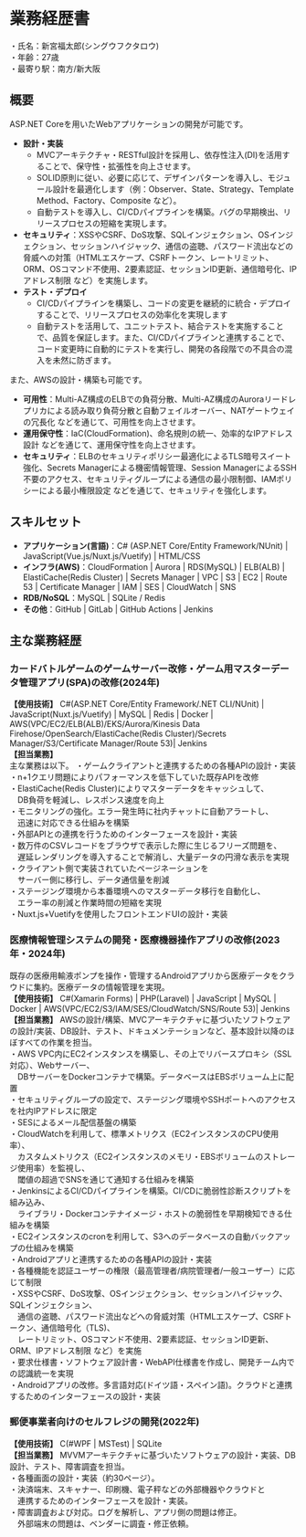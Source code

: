 # 業務経歴書
・氏名：新宮福太郎(シングウフクタロウ)  
・年齢：27歳  
・最寄り駅：南方/新大阪
## 概要
ASP.NET Coreを用いたWebアプリケーションの開発が可能です。
- **設計・実装**
  - MVCアーキテクチャ・RESTful設計を採用し、依存性注入(DI)を活用することで、保守性・拡張性を向上させます。
  - SOLID原則に従い、必要に応じて、デザインパターンを導入し、モジュール設計を最適化します（例：Observer、State、Strategy、Template Method、Factory、Composite など）。
  - 自動テストを導入し、CI/CDパイプラインを構築。バグの早期検出、リリースプロセスの短縮を実現します。
- **セキュリティ**：XSSやCSRF、DoS攻撃、SQLインジェクション、OSインジェクション、セッションハイジャック、通信の盗聴、パスワード流出などの脅威への対策（HTMLエスケープ、CSRFトークン、レートリミット、ORM、OSコマンド不使用、2要素認証、セッションID更新、通信暗号化、IPアドレス制限 など）を実施します。
- **テスト・デプロイ**
  - CI/CDパイプラインを構築し、コードの変更を継続的に統合・デプロイすることで、リリースプロセスの効率化を実現します
  - 自動テストを活用して、ユニットテスト、結合テストを実施することで、品質を保証します。また、CI/CDパイプラインと連携することで、コード変更時に自動的にテストを実行し、開発の各段階での不具合の混入を未然に防ぎます。


また、AWSの設計・構築も可能です。
- **可用性**：Multi-AZ構成のELBでの負荷分散、Multi-AZ構成のAuroraリードレプリカによる読み取り負荷分散と自動フェイルオーバー、NATゲートウェイの冗長化 などを通じて、可用性を向上させます。
- **運用保守性**：IaC(CloudFormation)、命名規則の統一、効率的なIPアドレス設計 などを通じて、運用保守性を向上させます。
- **セキュリティ**：ELBのセキュリティポリシー最適化によるTLS暗号スイート強化、Secrets Managerによる機密情報管理、Session ManagerによるSSH不要のアクセス、セキュリティグループによる通信の最小限制御、IAMポリシーによる最小権限設定 などを通じて、セキュリティを強化します。

## スキルセット
- **アプリケーション(言語)**：C# (ASP.NET Core/Entity Framework/NUnit) | JavaScript(Vue.js/Nuxt.js/Vuetify) | HTML/CSS
- **インフラ(AWS)**：CloudFormation | Aurora | RDS(MySQL) | ELB(ALB) | ElastiCache(Redis Cluster) | Secrets Manager | VPC | S3 | EC2 | Route 53 | Certificate Manager | IAM | SES | CloudWatch | SNS
- **RDB/NoSQL**：MySQL | SQLite / Redis
- **その他**：GitHub | GitLab | GitHub Actions | Jenkins

## 主な業務経歴
### カードバトルゲームのゲームサーバー改修・ゲーム用マスターデータ管理アプリ(SPA)の改修(2024年)
**【使用技術】** C#(ASP.NET Core/Entity Framework/.NET CLI/NUnit) | JavaScript(Nuxt.js/Vuetify) | MySQL | Redis | Docker | AWS(VPC/EC2/ELB(ALB)/EKS/Aurora/Kinesis Data Firehose/OpenSearch/ElastiCache(Redis Cluster)/Secrets Manager/S3/Certificate Manager/Route 53)| Jenkins  
**【担当業務】**  
主な業務は以下。
・ゲームクライアントと連携するための各種APIの設計・実装  
・n+1クエリ問題によりパフォーマンスを低下していた既存APIを改修  
・ElastiCache(Redis Cluster)によりマスターデータをキャッシュして、  
　DB負荷を軽減し、レスポンス速度を向上  
・モニタリングの強化。エラー発生時に社内チャットに自動アラートし、  
　迅速に対応できる仕組みを構築  
・外部APIとの連携を行うためのインターフェースを設計・実装  
・数万件のCSVレコードをブラウザで表示した際に生じるフリーズ問題を、  
　遅延レンダリングを導入することで解消し、大量データの円滑な表示を実現  
・クライアント側で実装されていたページネーションを  
　サーバー側に移行し、データ通信量を削減  
・ステージング環境から本番環境へのマスターデータ移行を自動化し、  
　エラー率の削減と作業時間の短縮を実現  
・Nuxt.js+Vuetifyを使用したフロントエンドUIの設計・実装  

### 医療情報管理システムの開発・医療機器操作アプリの改修(2023年・2024年)
既存の医療用輸液ポンプを操作・管理するAndroidアプリから医療データをクラウドに集約。医療データの情報管理を実現。    
**【使用技術】** C#(Xamarin Forms) | PHP(Laravel) | JavaScript | MySQL | Docker | AWS(VPC/EC2/S3/IAM/SES/CloudWatch/SNS/Route 53)| Jenkins  
**【担当業務】** AWSの設計/構築、MVCアーキテクチャに基づいたソフトウェアの設計/実装、DB設計、テスト、ドキュメンテーションなど、基本設計以降のほぼすべての作業を担当。  
・AWS VPC内にEC2インスタンスを構築し、その上でリバースプロキシ（SSL対応）、Webサーバー、  
　DBサーバーをDockerコンテナで構築。データベースはEBSボリューム上に配置    
・セキュリティグループの設定で、ステージング環境やSSHポートへのアクセスを社内IPアドレスに限定    
・SESによるメール配信基盤の構築    
・CloudWatchを利用して、標準メトリクス（EC2インスタンスのCPU使用率）、  
　カスタムメトリクス（EC2インスタンスのメモリ・EBSボリュームのストレージ使用率）を監視し、  
　閾値の超過でSNSを通じて通知する仕組みを構築    
・JenkinsによるCI/CDパイプラインを構築。CI/CDに脆弱性診断スクリプトを組み込み、  
　ライブラリ・Dockerコンテナイメージ・ホストの脆弱性を早期検知できる仕組みを構築    
・EC2インスタンスのcronを利用して、S3へのデータベースの自動バックアップの仕組みを構築    
・Androidアプリと連携するための各種APIの設計・実装    
・各種機能を認証ユーザーの権限（最高管理者/病院管理者/一般ユーザー）に応じて制限    
・XSSやCSRF、DoS攻撃、OSインジェクション、セッションハイジャック、SQLインジェクション、    
　通信の盗聴、パスワード流出などへの脅威対策（HTMLエスケープ、CSRFトークン、通信暗号化（TLS)、    
　レートリミット、OSコマンド不使用、2要素認証、セッションID更新、ORM、IPアドレス制限 など）を実施    
・要求仕様書・ソフトウェア設計書・WebAPI仕様書を作成し、開発チーム内での認識統一を実現    
・Androidアプリの改修。多言語対応(ドイツ語・スペイン語)。クラウドと連携するためのインターフェースの設計・実装    

### 郵便事業者向けのセルフレジの開発(2022年)
**【使用技術】** C(#WPF | MSTest) | SQLite  
**【担当業務】** MVVMアーキテクチャに基づいたソフトウェアの設計・実装、DB設計、テスト、障害調査を担当。  
・各種画面の設計・実装（約30ページ）。  
・決済端末、スキャナー、印刷機、電子秤などの外部機器やクラウドと  
　連携するためのインターフェースを設計・実装。  
・障害調査および対応。ログを解析し、アプリ側の問題は修正。  
　外部端末の問題は、ベンダーに調査・修正依頼。  
